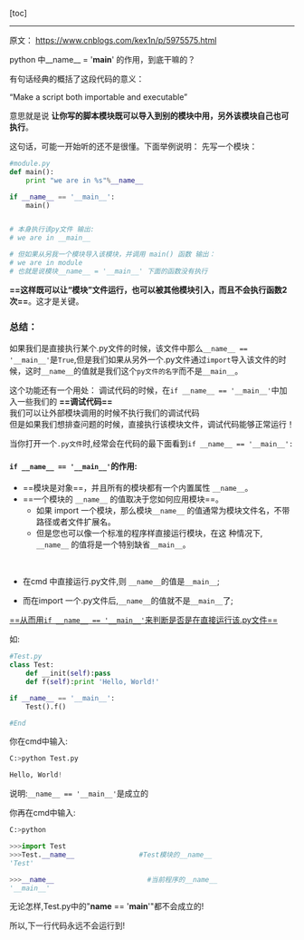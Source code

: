[toc]

---

原文：
https://www.cnblogs.com/kex1n/p/5975575.html

python 中__name__ = '__main__' 的作用，到底干嘛的？

有句话经典的概括了这段代码的意义：

“Make a script both importable and executable”

意思就是说 **让你写的脚本模块既可以导入到别的模块中用，另外该模块自己也可执行**。

这句话，可能一开始听的还不是很懂。下面举例说明：
先写一个模块：
```py
#module.py
def main():
    print "we are in %s"%__name__

if __name__ == '__main__':
    main()


# 本身执行该py文件 输出:
# we are in __main__

# 但如果从另我一个模块导入该模块，并调用 main() 函数 输出：
# we are in module
# 也就是说模块__name__ = '__main__' 下面的函数没有执行
```

**==这样既可以让“模块”文件运行，也可以被其他模块引入，而且不会执行函数2次==**。这才是关键。

 

### 总结：

如果我们是直接执行某个.py文件的时候，该文件中那么`__name__ == '__main__'`是`True`,但是我们如果从另外一个.py文件通过`import`导入该文件的时候，这时`__name__`的值就是我们这个`py文件的名字`而不是`__main__`。

这个功能还有一个用处：
调试代码的时候，在`if __name__ == '__main__'`中加入一些我们的 **==调试代码==**<br>我们可以让外部模块调用的时候不执行我们的调试代码<br>但是如果我们想排查问题的时候，直接执行该模块文件，调试代码能够正常运行！<br>


当你打开一个`.py文件`时,经常会在代码的最下面看到`if __name__ == '__main__':`

#### `if __name__ == '__main__'`的作用:
- ==模块是对象==，并且所有的模块都有一个内置属性 `__name__`。
- ==一个模块的 `__name__` 的值取决于您如何应用模块==。
  - 如果 import 一个模块，那么模块`__name__` 的值通常为模块文件名，不带路径或者文件扩展名。
  - 但是您也可以像一个标准的程序样直接运行模块，在这 种情况下, `__name__` 的值将是一个特别缺省`__main__`。



<br>

- 在cmd 中直接运行.py文件,则 `__name__`的值是`__main__`;

- 而在import 一个.py文件后,`__name__`的值就不是`__main__`了;

<u>==从而用`if __name__ == '__main__'`来判断是否是在直接运行该.py文件==</u>

如:
```py
#Test.py
class Test:
    def __init(self):pass
    def f(self):print 'Hello, World!'

if __name__ == '__main__':
    Test().f()

#End
```
 

你在cmd中输入:
```py
C:>python Test.py

Hello, World!
```
说明:`__name__ == '__main__'`是成立的

 

你再在cmd中输入:
```py
C:>python

>>>import Test
>>>Test.__name__                #Test模块的__name__
'Test'

>>>__name__                       #当前程序的__name__
'__main__'
```
无论怎样,Test.py中的"__name__ == '__main__'"都不会成立的!

所以,下一行代码永远不会运行到!